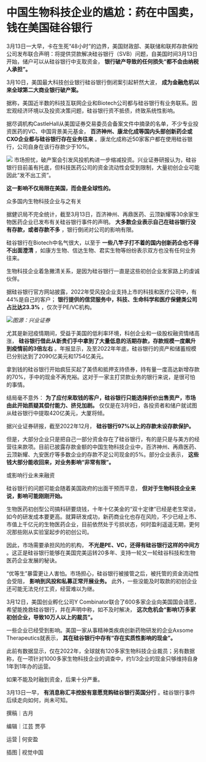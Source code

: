 # 中国生物科技企业的尴尬：药在中国卖，钱在美国硅谷银行

3月13日一大早，卡在生死“48小时”的边界，美国财政部、美联储和联邦存款保险公司发布联合声明：将提供贷款解决硅谷银行（SVB）问题，自美国时间3月13日开始，储户可以从硅谷银行中支取资金，
**银行破产导致的任何损失“都不会由纳税人承担”。**

3月10日，美国最大科技创业银行硅谷银行倒闭案引起轩然大波， **成为金融危机以来全球第二大商业银行破产案。**

据称，美国近半数的科技互联网企业和Biotech公司都与硅谷银行有业务联系。因宏观经济环境以及投资决策问题，硅谷银行资不抵债，终致系统性影响。

据尽调机构CastleHall从美国证券交易委员会备案文件中摘录的名单，不少专业投资医药的VC、中国背景美元基金，
**百济神州、康龙化成等国内头部创新药企或CXO企业都与硅谷银行存在业务往来** 。康龙化成称近50家客户都在使用硅谷银行，公司自身在该行存款少于10%。

![](https://inews.gtimg.com/om_bt/OjEiGkJ5oESUq1LnEno9VlcSU4Uacnn3SwQ5VQA8rFuuoAA/1000)
市场担忧，破产案会引发风投机构进一步缩减投资。兴业证券研报认为，硅谷银行目前虽有托底，但科技医药公司的资金流动性会受到限制，大量初创企业可能因此“发不出工资”。

**这一影响不仅局限在美国，而会是全球性的。**

众多国内生物科技企业与之有关

据健识局不完全统计，截至3月13日，百济神州、再鼎医药、云顶新耀等30余家生物医药企业已发布有关硅谷银行事件的声明。
**大多数企业表示自己在硅谷银行没有存款，或者存款不多** ，银行倒闭对公司的影响有限。

硅谷银行在Biotech中名气很大，以至于 **一些八竿子打不着的国内创新药企也不得不出面澄清**
，如康方生物、信达生物、君实生物等纷纷表示双方也没有任何业务往来。

生物科技企业着急撇清关系，是因为硅谷银行一直是这些初创企业发家路上的虔诚伙伴。

据硅谷银行官方网站披露，2022年受风投企业支持上市的科技和医疗公司中，有44%是自己的客户；
**银行提供的信贷服务中，科技、生命科学和医疗保健类公司占比达23.3%** ，仅次于PE/VC机构。

![](https://inews.gtimg.com/om_bt/OLT5AGgCAnHowLAM1GpTcA1WDl2UFDTUcQJBZAvb5Xq-8AA/1000)_图源：兴业证券_

尤其是新冠疫情期间，受益于美国的低利率环境，科创企业和一级股权融资情绪高涨，
**硅谷银行借此从新贵们手中拿到了大量低息的活期存款，存款规模一度飙升到疫情前的3倍左右**
。年报显示，及至2022年年底，硅谷银行的资产和储蓄规模已分别达到了2090亿美元和1754亿美元。

拿到钱的硅谷银行开始疯狂买起了美债和抵押支持债券，持有量一度高达新增存款的70%，手中的现金不再充裕。这对于一家主打贷款业务的银行来说，是很可怕的事情。

结局毫不意外： **为了应付来取钱的客户，硅谷银行只能选择折价出售资产，市场由此开始质疑其偿付能力、挤兑加剧。**
仅仅是在3月9日，各投资者和储户就试图从硅谷银行中提取420亿美元，大厦将倾。

据兴业证券研报，截至2022年12月， **硅谷银行97%以上的存款未设存款保护。**

但是，大部分企业只是把自己一部分资金存在了硅谷银行，有的是只是与美方的经营往来款项。目前已披露存款金额的中国生物科技企业中，百济神州、再鼎医药、云顶新耀、九安医疗等多数企业的存款不足公司现金的5%。部分企业表示，
**这些钱大部分能收回来，对业务影响“非常有限”。**

或影响行业未来融资

硅谷银行的问题可能会随着美国政府的出面干预而平息， **但对于生物科技企业来说，影响可能刚刚开始。**

生物医药初创型公司搞科研要烧钱，十年十亿美金的“双十定律“已经是老生常谈，如今的研发成本要更高。就算研发成功，新药商业化也存在风险，不少已经上市、市值上千亿元的生物医药企业，目前依然处于亏损状态，何时盈利遥遥无期，更何况那些刚从实验室起步的初创公司。

因此，市场需要承担风险的机构， **不光是PE、VC，还得有硅谷银行这样的中间方**
。这正是硅谷银行能够在美国完美运转20多年、支持一轮又一轮硅谷科技和生物医药企业发展的秘诀。

“优等生”暴雷更让人害怕。市场担心，硅谷银行被接管之后，被托管的资金流动性会受阻， **影响到风投和私募正常开展业务。**
此外，一些没能及时取款的初创企业还可能无法兑付工资，经营难以为继。

3月12日，美国创业孵化公司Y Combinator联合了600多家企业向美国国会请愿，希望能挽救硅谷银行，并在声明中称，如不及时解决，
**这次危机会“影响1万多家初创企业，导致10万人以上的裁员”。**

一些企业已经受到影响。美国一家从事精神类疾病创新药物研发的企业Axsome Therapeutics就表示，
**其在硅谷银行中存有“存在实质性影响的现金”。**

此前有数据显示，仅在2022年，全球就有120多家生物科技企业裁员；另有数据称，在一项针对1000多家生物科技企业的调查中，约1/3企业的现金只够维持自身1年到1年办的运营。

如果不能及时融到资金，后果十分严重。

3月13日一早， **有消息称汇丰控股有意愿竞购硅谷银行英国分行** 。硅谷银行事件后续走向如何，尚未可知。

撰稿｜古月

编辑｜江芸 贾亭

运营 | 何安盈

插图 | 视觉中国

